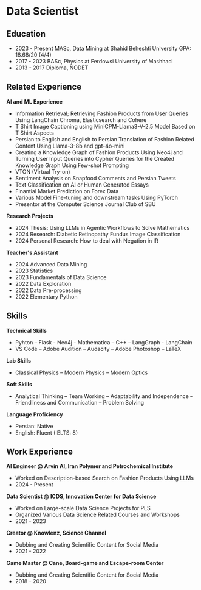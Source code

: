 # Data Scientist

## Education
- 2023 - Present MASc, Data Mining at Shahid Beheshti University GPA: 18.68/20 (4/4) 		
- 2017 - 2023 BASc, Physics at Ferdowsi University of Mashhad        		
- 2013 - 2017 Diploma, NODET

## Related Experience
**AI and ML Experience**
- Information Retrieval; Retrieving Fashion Products from User Queries Using LangChain Chroma, Elasticsearch and Cohere
- T Shirt Image Captioning using MiniCPM-Llama3-V-2.5 Model Based on T Shirt Aspects
- Persian to English and English to Persian Translation of Fashion Related Content Using Llama-3-8b and gpt-4o-mini
- Creating a Knowledge Graph of Fashion Products Using Neo4j and Turning User Input Queries into Cypher Queries for the Created Knowledge Graph Using Few-shot Prompting
- VTON (Virtual Try-on)
- Sentiment Analysis on Snapfood Comments and Persian Tweets
- Text Classification on AI or Human Generated Essays
- Finantial Market Prediction on Forex Data
- Various Model Fine-tuning and downstream tasks Using PyTorch
- Presentor at the Computer Science Journal Club of SBU

**Research Projects**
- 2024 Thesis: Using LLMs in Agentic Workflows to Solve Mathematics
- 2024 Research: Diabetic Retinopathy Fundus Image Classification
- 2024 Personal Research: How to deal with Negation in IR

**Teacher's Assistant**
- 2024 Advanced Data Mining
- 2023 Statistics
- 2023 Fundamentals of Data Science
- 2022 Data Exploration
- 2022 Data Pre-processing
- 2022 Elementary Python

## Skills
**Technical Skills**
- Pyhton – Flask - Neo4j - Mathematica – C++ – LangGraph - LangChain
- VS Code – Adobe Audition – Audacity – Adobe Photoshop – LaTeX

**Lab Skills**
- Classical Physics – Modern Physics – Modern Optics

**Soft Skills**
- Analytical Thinking – Team Working – Adaptability and Independence – Friendliness and Communication – Problem Solving

**Language Proficiency**
- Persian: Native
- English: Fluent (IELTS: 8)

## Work Experience
**AI Engineer @ Arvin AI, Iran Polymer and Petrochemical Institute**
- Worked on Description-based Search on Fashion Products Using LLMs
- 2024 - Present

**Data Scientist @ ICDS, Innovation Center for Data Science**
- Worked on Large-scale Data Science Projects for PLS
- Organized Various Data Science Related Courses and Workshops
- 2021 - 2023

**Creator @ Knowlenz, Science Channel**
- Dubbing and Creating Scientific Content for Social Media
- 2021 - 2022

**Game Master @ Cane, Board-game and Escape-room Center**
- Dubbing and Creating Scientific Content for Social Media
- 2018 - 2020


